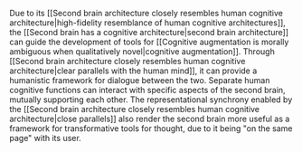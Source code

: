 ---
---

Due to its [[Second brain architecture closely resembles human cognitive architecture|high-fidelity resemblance of human cognitive architectures]], the [[Second brain has a cognitive architecture|second brain architecture]] can guide the development of tools for [[Cognitive augmentation is morally ambiguous when qualitatively novel|cognitive augmentation]]. Through [[Second brain architecture closely resembles human cognitive architecture|clear parallels with the human mind]], it can provide a humanistic framework for dialogue between the two. Separate human cognitive functions can interact with specific aspects of the second brain, mutually supporting each other. The representational synchrony enabled by the [[Second brain architecture closely resembles human cognitive architecture|close parallels]] also render the second brain more useful as a framework for transformative tools for thought, due to it being "on the same page" with its user.